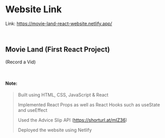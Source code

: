 # Website Link
Link: https://movie-land-react-website.netlify.app/

<br>

## Movie Land (First React Project)
(Record a Vid)



<br>



#### Note:
> Built using HTML, CSS, JavaScript & React 
> 
> Implemented React Props as well as React Hooks such as useState and useEffect
> 
> Used the Advice Slip API (https://shorturl.at/mIZ36) 
> 
> Deployed the website using Netlify
> 


